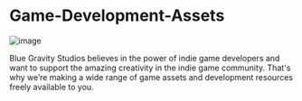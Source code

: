 # Game-Development-Assets
![image](https://github.com/user-attachments/assets/2b6b6c6d-007f-4311-bab0-1ad871e7da2a)

Blue Gravity Studios believes in the power of indie game developers and want to support the amazing creativity in the indie game community. That's why we’re making a wide range of game assets and development resources freely available to you.
